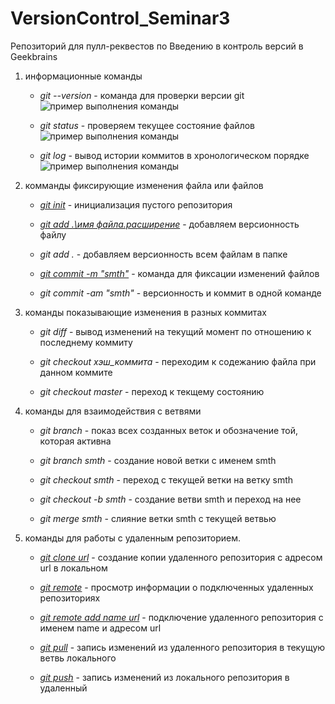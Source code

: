 # VersionControl_Seminar3
Репозиторий для пулл-реквестов по Введению в контроль версий в Geekbrains
1. информационные команды 

   * *git --version* - команда для проверки версии git
   ![](images/git_version.JPG "пример выполнения команды")

   * *git status* - проверяем текущее состояние файлов
   ![](images/git_status.JPG "пример выполнения команды")

   * *git log* - вывод истории коммитов в хронологическом порядке
   ![](images/git_log.JPG "пример выполнения команды")

2. комманды фиксирующие изменения файла или файлов

   * [*git init*](https://git-scm.com/docs/git-init) - инициализация пустого репозитория

   * [*git add .\имя файла.расширение*](https://git-scm.com/docs/git-add) - добавляем версионность файлу

   * *git add .* - добавляем версионность всем файлам в папке

   * [*git commit -m "smth"*](https://git-scm.com/docs/git-commit) - команда для фиксации изменений файлов

   * *git commit -am "smth"* - версионность и коммит в одной команде

3. команды показывающие изменения в разных коммитах 
   
   * *git diff* - вывод изменений на текущий момент по отношению к последнему коммиту

   * *git checkout хэш_коммита* - переходим к содежанию файла при данном коммите

   * *git checkout master* - переход к текщему состоянию 

4. команды для взаимодействия с ветвями
   
   * *git branch* - показ всех созданных веток и обозначение той, которая активна

   * *git branch smth* - создание новой ветки с именем smth

   * *git checkout smth* - переход с текущей ветки на ветку smth

   * *git checkout -b smth* - создание ветви smth и переход на нее

   * *git merge smth* - слияние ветки smth с текущей ветвью

5. команды для работы с удаленным репозиторием.

   * [*git clone url*](https://github.com/git-guides/git-clone) - создание копии удаленного репозитория с адресом url в локальном

   * [*git remote*](https://docs.github.com/en/get-started/getting-started-with-git/managing-remote-repositories) - просмотр информации о подключенных удаленных репозиториях

   * [*git remote add name url*](https://docs.github.com/en/get-started/getting-started-with-git/managing-remote-repositories) - подключение удаленного репозитория с именем name и адресом url

   * [*git pull*](https://github.com/git-guides/git-pull) - запись изменений из удаленного репозитория в текущую ветвь локального

   * [*git push*](https://docs.github.com/en/get-started/using-git/pushing-commits-to-a-remote-repository) - запись изменений из локального репозитория в удаленный